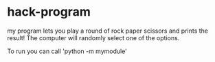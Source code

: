 
# hack-program
my program lets you play a round of rock paper scissors and prints the result!
The computer will randomly select one of the options.

To run you can call 'python -m mymodule'
